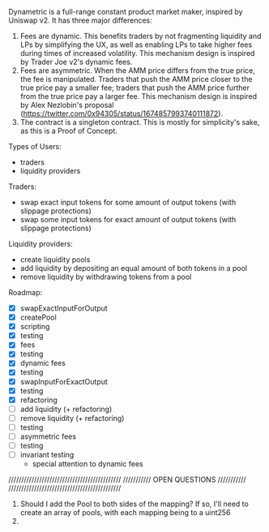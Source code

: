 Dynametric is a full-range constant product market maker, inspired by Uniswap v2. 
It has three major differences:
1. Fees are dynamic. This benefits traders by not fragmenting liquidity and LPs by simplifying the UX, as well as enabling LPs to take higher fees during times of increased volatility. This mechanism design is inspired by Trader Joe v2's dynamic fees.
2. Fees are asymmetric. When the AMM price differs from the true price, the fee is manipulated. Traders that push the AMM price closer to the true price pay a smaller fee; traders that push the AMM price further from the true price pay a larger fee. This mechanism design is inspired by Alex Nezlobin's proposal (https://twitter.com/0x94305/status/1674857993740111872).
3. The contract is a singleton contract. This is mostly for simplicity's sake, as this is a Proof of Concept.

Types of Users:
- traders
- liquidity providers

Traders:
- swap exact input tokens for some amount of output tokens (with slippage protections)
- swap some input tokens for exact amount of output tokens (with slippage protections)

Liquidity providers:
- create liquidity pools
- add liquidity by depositing an equal amount of both tokens in a pool
- remove liquidity by withdrawing tokens from a pool

Roadmap:
- [x] swapExactInputForOutput
- [x] createPool
- [x] scripting
- [x] testing
- [x] fees
- [x] testing
- [x] dynamic fees
- [x] testing
- [x] swapInputForExactOutput 
- [x] testing 
- [x] refactoring
- [ ] add liquidity (+ refactoring)
- [ ] remove liquidity (+ refactoring)
- [ ] testing
- [ ] asymmetric fees
- [ ] testing
- [ ] invariant testing
  - special attention to dynamic fees
  

////////////////////////////////////////////
///////////    OPEN QUESTIONS    ///////////
////////////////////////////////////////////

1. Should I add the Pool to both sides of the mapping? If so, I'll need to create an array of pools, with each mapping being to a uint256
2. 